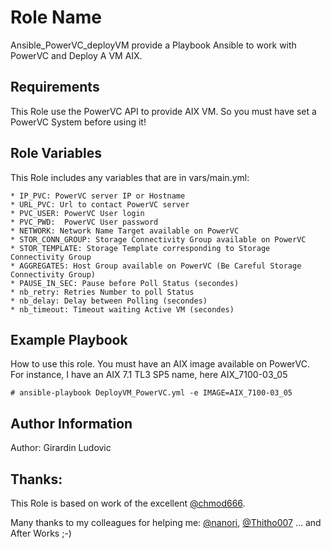 Role Name
=========

Ansible_PowerVC_deployVM provide a Playbook Ansible to work with PowerVC and Deploy A VM AIX.

Requirements
------------

This Role use the PowerVC API to provide AIX VM. So you must have set a PowerVC System before using it!

Role Variables
--------------

This Role includes any variables that are in vars/main.yml:

	* IP_PVC: PowerVC server IP or Hostname 
	* URL_PVC: Url to contact PowerVC server
	* PVC_USER: PowerVC User login
	* PVC_PWD:  PowerVC User password
	* NETWORK: Network Name Target available on PowerVC
	* STOR_CONN_GROUP: Storage Connectivity Group available on PowerVC
	* STOR_TEMPLATE: Storage Template corresponding to Storage Connectivity Group
	* AGGREGATES: Host Group available on PowerVC (Be Careful Storage Connectivity Group)
	* PAUSE_IN_SEC: Pause before Poll Status (secondes)
	* nb_retry: Retries Number to poll Status 
	* nb_delay: Delay between Polling (secondes)
	* nb_timeout: Timeout waiting Active VM (secondes)

Example Playbook
----------------

How to use this role. You must have an AIX image available on PowerVC. For instance, I have an AIX 7.1 TL3 SP5 name, here AIX_7100-03_05

```
# ansible-playbook DeployVM_PowerVC.yml -e IMAGE=AIX_7100-03_05
```

Author Information
------------------

Author: Girardin Ludovic

Thanks:
-------
This Role is based on work of the excellent [@chmod666](http://www.chmod666.org).

Many thanks to my colleagues for helping me: [@nanori](https://github.com/nanori), [@Thitho007](https://github.com/Thitho007) ... and After Works ;-)
